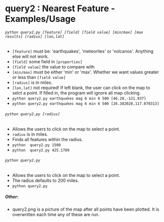 # query2 : Nearest Feature - Examples/Usage
###### `python query2.py [feature] [field] [field value] [min/max] [max results] [radius] [lon,lat]`
  - `[feature]` must be: 'earthquakes', 'meteorites' or 'volcanos'. Anything else will not work.
  - `[field]` some field in `[properties]`
  - `[field value]` the value to compare with
  - `[min/max]` must be either 'min' or 'max'. Whether we want values greater or less than `[field value]`
  - `[radius]` is in miles.
  - `[lon,lat]` not required! If left blank, the user can click on the map to selct a point. If filled in, the program will ignore all map clicking.
  - `python query2.py earthquakes mag 6 min 6 500 [46.20,-121.937]`
  - `python query2.py earthquakes mag 6 min 6 500 [26.382028,117.070313]`
###### `python query2.py [radius]`
  - Allows the users to click on the map to select a point.
  - `radius` is in miles.
  - Finds all features within the radius.
  - `python  query2.py 1500`
  - `python  query2.py 425.1789`
###### `python query2.py`
  - Allows the users to click on the map to select a point.
  - The radius defaults to 200 miles.
  - `python query2.py`
##### Other:
- query2.png is a picture of the map after all points have been plotted. It is overwritten each time any of these are run. 
